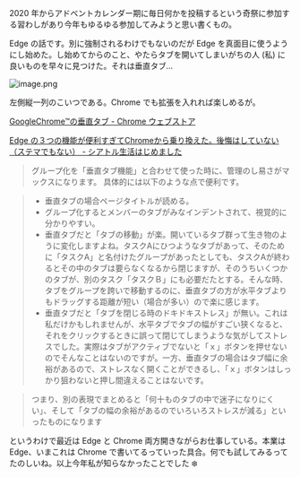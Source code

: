 2020 年からアドベントカレンダー期に毎日何かを投稿するという奇祭に参加する習わしがあり今年もゆるゆる参加してみようと思い書くもの。

Edge の話です。別に強制されるわけでもないのだが Edge を真面目に使うようにし始めた。し始めてからのこと、やたらタブを開いてしまいがちの人 (私) に良いものを早々に見つけた。それは垂直タブ... 

![image.png](https://qiita-image-store.s3.ap-northeast-1.amazonaws.com/0/93824/b1944dbe-b3bb-3dca-69e9-661cb9ff93b3.png)

左側縦一列のこいつである。Chrome でも拡張を入れれば楽しめるが。

[GoogleChrome™の垂直タブ - Chrome ウェブストア](https://chrome.google.com/webstore/detail/vertical-tabs-for-google/acnamgmgmbamffefgplhkplaanebgkac?hl=ja)

[Edge の３つの機能が便利すぎてChromeから乗り換えた。後悔はしていない（ステマでもない） - シアトル生活はじめました](https://watanabe-tsuyoshi.hatenablog.com/entry/2022/03/16/111912)

> グループ化を「垂直タブ機能」と合わせて使った時に、管理のし易さがマックスになります。
> 具体的には以下のような点で便利です。

> - 垂直タブの場合ページタイトルが読める。
> - グループ化するとメンバーのタブがみなインデントされて、視覚的に分かりやすい。
> - 垂直タブだと「タブの移動」が楽。開いているタブ群って生き物のように変化しますよね。タスクAにひつようなタブがあって、そのために「タスクA」と名付けたグループがあったとしても、タスクAが終わるとその中のタブは要らなくなるから閉じますが、そのうちいくつかのタブが、別のタスク「タスクＢ」にも必要だたとする。そんな時、タブをグループを跨いで移動するのに、垂直タブの方が水平タブよりもドラッグする距離が短い（場合が多い）ので楽に感じます。
> - 垂直タブだと「タブを閉じる時のドキドキストレス」が無い。これは私だけかもしれませんが、水平タブでタブの幅がすごい狭くなると、それをクリックするときに誤って閉じてしまうような気がしてストレスでした。実際はタブがアクティブでないと「ｘ」ボタンを押せないのでそんなことはないのですが。一方、垂直タブの場合はタブ幅に余裕があるので、ストレスなく開くことができるし、「ｘ」ボタンはしっかり狙わないと押し間違えることはないです。

> つまり、別の表現でまとめると「何十ものタブの中で迷子になりにくい」、そして「タブの幅の余裕があるのでいろいろストレスが減る」といったものになります

というわけで最近は Edge と Chrome 両方開きながらお仕事している。本業は Edge、いまこれは Chrome で書いてるっていった具合。何でも試してみるってたのしいね。以上今年私が知らなかったことでした :snowflake: 
